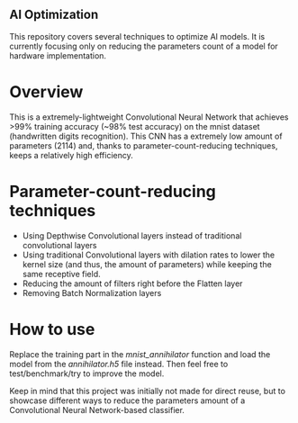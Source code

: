## AI Optimization

This repository covers several techniques to optimize AI models. It is currently focusing only on reducing the parameters count of a model for hardware implementation.

# Overview

This is a extremely-lightweight Convolutional Neural Network that achieves >99% training accuracy (~98% test accuracy) on the mnist dataset (handwritten digits recognition).
This CNN has a extremely low amount of parameters (2114) and, thanks to parameter-count-reducing techniques, keeps a relatively high efficiency.

# Parameter-count-reducing techniques 

* Using Depthwise Convolutional layers instead of traditional convolutional layers
* Using traditional Convolutional layers with dilation rates to lower the kernel size (and thus, the amount of parameters) while keeping the same receptive field.
* Reducing the amount of filters right before the Flatten layer
* Removing Batch Normalization layers

# How to use 

Replace the training part in the <i>mnist_annihilator</i> function and load the model from the <i>annihilator.h5</i> file instead. Then feel free to test/benchmark/try to improve the model.

Keep in mind that this project was initially not made for direct reuse, but to showcase different ways to reduce the parameters amount of a Convolutional Neural Network-based classifier.
